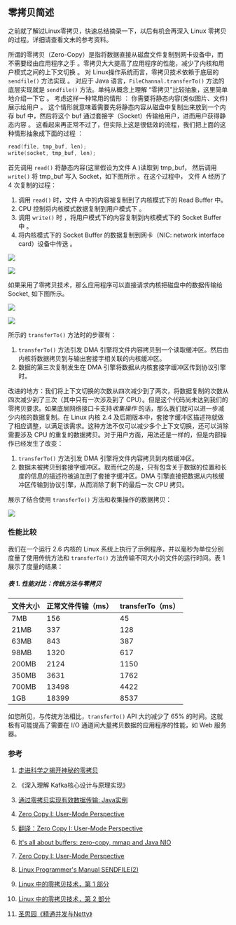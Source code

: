## 零拷贝简述

之前就了解过Linux零拷贝，快速总结摘录一下，以后有机会再深入 Linux 零拷贝的过程。详细请查看文末的参考资料。

所谓的零拷贝（Zero-Copy）是指将数据直接从磁盘文件复制到网卡设备中，而不需要经由应用程序之手 。零拷贝大大提高了应用程序的性能，减少了内核和用户模式之间的上下文切换 。 对 Linux操作系统而言，零拷贝技术依赖于底层的 `sendfile()` 方法实现 。 对应于 Java 语言，`FileChannal.transferTo()` 方法的底层实现就是 `sendfile()` 方法。单纯从概念上理解 “零拷贝”比较抽象，这里简单地介绍一下它 。 考虑这样一种常用的情形 ： 你需要将静态内容(类似图片、文件)展示给用户 。 这个情形就意味着需要先将静态内容从磁盘中复制出来放到一个内存 buf 中，然后将这个 buf 通过套接字（Socket）传输给用户，进而用户获得静态内容 。 这看起来再正常不过了，但实际上这是很低效的流程，我们把上面的这种情形抽象成下面的过程 ：

```c
read(file, tmp_buf, len);
write(socket, tmp_buf, len);
```

首先调用 `read()` 将静态内容(这里假设为文件 A )读取到 tmp_buf， 然后调用 `write()` 将 tmp_buf 写入 Socket，如下图所示 。在这个过程中， 文件 A 经历了 4 次复制的过程： 

1. 调用 `read()` 时，文件 A 中的内容被复制到了内核模式下的 Read Buffer 中。
2. CPU 控制将内核模式数据复制到用户模式下 。
3. 调用 `write()` 时 ，将用户模式下的内容复制到内核模式下的 Socket Buffer 中 。
4. 将内核模式下的 Socket Buffer 的数据复制到网卡（NIC: network interface card）设备中传迭 。 

![](https://www.ibm.com/developerworks/cn/java/j-zerocopy/figure1.gif)

![](https://www.ibm.com/developerworks/cn/java/j-zerocopy/figure2.gif)



如果采用了零拷贝技术，那么应用程序可以直接请求内核把磁盘中的数据传输给 Socket, 如下图所示。 

![](https://www.ibm.com/developerworks/cn/java/j-zerocopy/figure3.gif)

![](https://www.ibm.com/developerworks/cn/java/j-zerocopy/figure4.gif)

所示的 `transferTo()` 方法时的步骤有：

1. `transferTo()` 方法引发 DMA 引擎将文件内容拷贝到一个读取缓冲区。然后由内核将数据拷贝到与输出套接字相关联的内核缓冲区。
2. 数据的第三次复制发生在 DMA 引擎将数据从内核套接字缓冲区传到协议引擎时。

改进的地方：我们将上下文切换的次数从四次减少到了两次，将数据复制的次数从四次减少到了三次（其中只有一次涉及到了 CPU）。但是这个代码尚未达到我们的零拷贝要求。如果底层网络接口卡支持*收集操作* 的话，那么我们就可以进一步减少内核的数据复制。在 Linux 内核 2.4 及后期版本中，套接字缓冲区描述符就做了相应调整，以满足该需求。这种方法不仅可以减少多个上下文切换，还可以消除需要涉及 CPU 的重复的数据拷贝。对于用户方面，用法还是一样的，但是内部操作已经发生了改变：

1. `transferTo()` 方法引发 DMA 引擎将文件内容拷贝到内核缓冲区。
2. 数据未被拷贝到套接字缓冲区。取而代之的是，只有包含关于数据的位置和长度的信息的描述符被追加到了套接字缓冲区。DMA 引擎直接把数据从内核缓冲区传输到协议引擎，从而消除了剩下的最后一次 CPU 拷贝。

展示了结合使用 `transferTo()` 方法和收集操作的数据拷贝：

![](https://www.ibm.com/developerworks/cn/java/j-zerocopy/figure5.gif)

### 性能比较

我们在一个运行 2.6 内核的 Linux 系统上执行了示例程序，并以毫秒为单位分别度量了使用传统方法和 `transferTo()` 方法传输不同大小的文件的运行时间。表 1 展示了度量的结果：

##### 表 1. 性能对比：传统方法与零拷贝

| 文件大小 | 正常文件传输（ms） | transferTo（ms） |
| :------- | :----------------- | :--------------- |
| 7MB      | 156                | 45               |
| 21MB     | 337                | 128              |
| 63MB     | 843                | 387              |
| 98MB     | 1320               | 617              |
| 200MB    | 2124               | 1150             |
| 350MB    | 3631               | 1762             |
| 700MB    | 13498              | 4422             |
| 1GB      | 18399              | 8537             |

如您所见，与传统方法相比，`transferTo()` API 大约减少了 65% 的时间。这就极有可能提高了需要在 I/O 通道间大量拷贝数据的应用程序的性能，如 Web 服务器。

### 参考

1. [走进科学之揭开神秘的零拷贝](https://github.com/javagrowing/JGrowing/blob/master/%E8%AE%A1%E7%AE%97%E6%9C%BA%E5%9F%BA%E7%A1%80/%E6%93%8D%E4%BD%9C%E7%B3%BB%E7%BB%9F/IO/%E8%B5%B0%E8%BF%9B%E7%A7%91%E5%AD%A6%E4%B9%8B%E6%8F%AD%E5%BC%80%E7%A5%9E%E7%A7%98%E7%9A%84%E9%9B%B6%E6%8B%B7%E8%B4%9D.md)

2. 《深入理解 Kafka核心设计与原理实现》

3. [通过零拷贝实现有效数据传输: Java实例](https://www.ibm.com/developerworks/cn/java/j-zerocopy/)

4. [Zero Copy I: User-Mode Perspective](https://www.linuxjournal.com/article/6345?page=0,1)

5. [翻译：Zero Copy I: User-Mode Perspective](https://leokongwq.github.io/2017/01/12/linux-zero-copy.html)

6. [It's all about buffers: zero-copy, mmap and Java NIO](https://link.jianshu.com/?t=http://xcorpion.tech/2016/09/10/It-s-all-about-buffers-zero-copy-mmap-and-Java-NIO/)
7. [Zero Copy I: User-Mode Perspective](https://link.jianshu.com/?t=http://www.linuxjournal.com/article/6345?page=0,1)
8. [Linux Programmer's Manual  SENDFILE(2)](https://link.jianshu.com/?t=http://man7.org/linux/man-pages/man2/sendfile.2.html)
9. [Linux 中的零拷贝技术，第 1 部分](https://link.jianshu.com/?t=https://www.ibm.com/developerworks/cn/linux/l-cn-zerocopy1/index.html)
10. [Linux 中的零拷贝技术，第 2 部分](https://link.jianshu.com/?t=https://www.ibm.com/developerworks/cn/linux/l-cn-zerocopy2/index.html)
11. [圣思园《精通并发与Netty》](https://link.jianshu.com/?t=https://mp.weixin.qq.com/s?__biz=MzIxOTYzMzExNA==&mid=2247483817&idx=1&sn=e3785b58cb8dc122279e743ad8feba66&chksm=97d9051ca0ae8c0a4312b162e3a8725328245d13308ad4ed3f0ad03a488b91c5e35bda7d7e3b&mpshare=1&scene=1&srcid=09044Yh36rUP5bKPdm0tDTc6&key=4761a0efa8f615feac7473a8a77e4bdcaa1ed3242de44a00287e4030d247f664496bf9011d63d15f1b16d82a921fb27b2c6ad289a74e401c3bc6cd1549c9e104d3be482e30b0fab30c7fec3c6ef3e5f7&ascene=0&uin=NzgxNzc5ODQw&devicetype=iMac+MacBookPro14%2C3+OSX+OSX+10.12.5+build(16F2073)&version=12020810&nettype=WIFI&fontScale=100&pass_ticket=3mPoRIbu%2BxBI0tcVEtfblC8Kiv2hezSrfO9othMf6obZMXtWP9QQetOWmOMJ9w9u)

    

